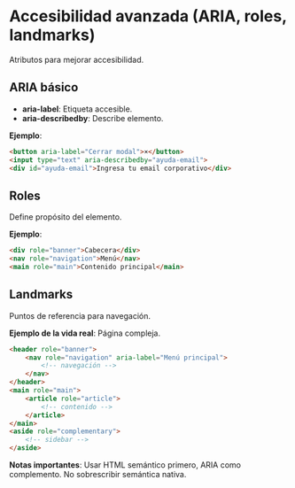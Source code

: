 # Accesibilidad avanzada (ARIA, roles, landmarks)

Atributos para mejorar accesibilidad.

## ARIA básico

- **aria-label**: Etiqueta accesible.
- **aria-describedby**: Describe elemento.

**Ejemplo**:

```html
<button aria-label="Cerrar modal">×</button>
<input type="text" aria-describedby="ayuda-email">
<div id="ayuda-email">Ingresa tu email corporativo</div>
```

## Roles

Define propósito del elemento.

**Ejemplo**:

```html
<div role="banner">Cabecera</div>
<nav role="navigation">Menú</nav>
<main role="main">Contenido principal</main>
```

## Landmarks

Puntos de referencia para navegación.

**Ejemplo de la vida real**: Página compleja.

```html
<header role="banner">
    <nav role="navigation" aria-label="Menú principal">
        <!-- navegación -->
    </nav>
</header>
<main role="main">
    <article role="article">
        <!-- contenido -->
    </article>
</main>
<aside role="complementary">
    <!-- sidebar -->
</aside>
```

**Notas importantes**: Usar HTML semántico primero, ARIA como complemento. No sobrescribir semántica nativa.